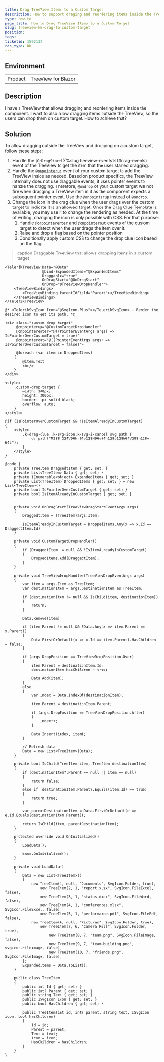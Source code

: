 ```yaml
---
title: Drag TreeView Items to a Custom Target
description: How to support draging and reordering items inside the TreeView but also allow dragging and dropping items outside the component to a custom target
type: how-to
page_title: How to Drag TreeView Items to a Custom Target
slug: treeview-kb-drag-to-custom-target
position: 
tags: 
ticketid: 1592132
res_type: kb
---
```


## Environment

<table>
    <tbody>
        <tr>
            <td>Product</td>
            <td>TreeView for Blazor</td>
        </tr>
    </tbody>
</table>

## Description

I have a TreeView that allows dragging and reordering items inside the component. I want to also allow dragging items outside the TreeView, so the users can drop them on custom target. How to achieve that?

## Solution

To allow dragging outside the TreeView and dropping on a custom target, follow these steps:

1. Handle the [`OnDragStart`]({%slug treeview-events%}#drag-events) event of the TreeView to get the item that the user started dragging.
1. Handle the [`@onpointerup`](https://developer.mozilla.org/en-US/docs/Web/API/Element/pointerup_event) event of your custom target to add the TreeView inside as needed. Based on product specifics, the TreeView internally does not use draggable events, it uses pointer events to handle the dragging. Therefore, `@ondrop` of your custom target will not fire when dragging a TreeView item in it as the component expects a subsequent pointer event. Use the `@onpointerup` instead of `@ondrop`.
1. Change the icon in the drag clue when the user drags over the custom target to indicate it is an allowed target. Once the [Drag Clue Template](https://feedback.telerik.com/blazor/1501043-drag-clue-template) is available, you may use it to change the rendering as needed. At the time of writing, changing the icon is only possible with CSS. For that purpose:
   1. Handle [`@onpointerenter`](https://developer.mozilla.org/en-US/docs/Web/API/Element/pointerenter_event) and [`@onpointerout`](https://developer.mozilla.org/en-US/docs/Web/API/Element/pointerout_event) events of the custom target to detect when the user drags the item over it.
   1. Raise and drop a flag based on the pointer position.
   1. Conditionally apply custom CSS to change the drop clue icon based on the flag.

>caption Draggable Treeview that allows dropping items in a custom target

````CSHTML
<TelerikTreeView Data="@Data"
                 @bind-ExpandedItems="@ExpandedItems"
                 Draggable="true"
                 OnDragStart="@OnDragStart"
                 OnDrop="@TreeViewDropHandler">
    <TreeViewBindings>
        <TreeViewBinding ParentIdField="Parent"></TreeViewBinding>
    </TreeViewBindings>
</TelerikTreeView>

@* <TelerikSvgIcon Icon="@SvgIcon.Plus"></TelerikSvgIcon> - Render the desired icon to get its path. *@

<div class="custom-drop-target"
     @onpointerup="@CustomTargetDropHandler"
     @onpointerenter="@((PointerEventArgs args) => IsPointerOverCustomTarget = true)"
     @onpointerout="@((PointerEventArgs args) => IsPointerOverCustomTarget = false)">

     @foreach (var item in DroppedItems)
    {
        @item.Text 
        <br/>
    }
</div>

<style>
    .custom-drop-target {
        width: 300px;
        height: 300px;
        border: 1px solid black;
        overflow: auto;
    }
</style>

@if (IsPointerOverCustomTarget && !IsItemAlreadyInCustomTarget)
{
    <style>
        .k-drag-clue .k-svg-icon.k-svg-i-cancel svg path {
            d: path("M288 224V96h-64v128H96v64h128v128h64V288h128v-64z");
        }
    </style>
}

@code {
    private TreeItem DraggedtItem { get; set; }
    private List<TreeItem> Data { get; set; }
    private IEnumerable<object> ExpandedItems { get; set; }
    private List<TreeItem> DroppedItems { get; set; } = new List<TreeItem>();
    private bool IsPointerOverCustomTarget { get; set; }
    private bool IsItemAlreadyInCustomTarget { get; set; }


    private void OnDragStart(TreeViewDragStartEventArgs args)
    {
        DraggedtItem = (TreeItem)args.Item;

        IsItemAlreadyInCustomTarget = DroppedItems.Any(x => x.Id == DraggedtItem.Id);
    }

    private void CustomTargetDropHandler()
    {
        if (DraggedtItem != null && !IsItemAlreadyInCustomTarget)
        {            
            DroppedItems.Add(DraggedtItem);
        }
    }   

    private void TreeViewDropHandler(TreeViewDropEventArgs args)
    {
        var item = args.Item as TreeItem;
        var destinationItem = args.DestinationItem as TreeItem;

        if (destinationItem != null && IsChild(item, destinationItem))
        {
            return;
        }

        Data.Remove(item);

        if (item.Parent != null && !Data.Any(x => item.Parent == x.Parent))
        {
            Data.FirstOrDefault(x => x.Id == item.Parent).HasChildren = false;
        }

        if (args.DropPosition == TreeViewDropPosition.Over)
        {
            item.Parent = destinationItem.Id;
            destinationItem.HasChildren = true;

            Data.Add(item);
        }
        else
        {
            var index = Data.IndexOf(destinationItem);

            item.Parent = destinationItem.Parent;

            if (args.DropPosition == TreeViewDropPosition.After)
            {
                index++;
            }

            Data.Insert(index, item);
        }

        // Refresh data
        Data = new List<TreeItem>(Data);
    }

    private bool IsChild(TreeItem item, TreeItem destinationItem)
    {
        if (destinationItem?.Parent == null || item == null)
        {
            return false;
        }
        else if (destinationItem.Parent?.Equals(item.Id) == true)
        {
            return true;
        }

        var parentDestinationItem = Data.FirstOrDefault(e => e.Id.Equals(destinationItem.Parent));

        return IsChild(item, parentDestinationItem);
    }

    protected override void OnInitialized()
    {
        LoadData();

        base.OnInitialized();
    }

    private void LoadData()
    {
        Data = new List<TreeItem>()
        {
            new TreeItem(1, null, "Documents", SvgIcon.Folder, true),
                new TreeItem(2, 1, "report.xlsx", SvgIcon.FileExcel, false),
                new TreeItem(3, 1, "status.docx", SvgIcon.FileWord, false),
                new TreeItem(4, 1, "conferences.xlsx", SvgIcon.FileExcel, false),
                new TreeItem(5, 1, "performance.pdf", SvgIcon.FilePdf, false),
            new TreeItem(6, null, "Pictures", SvgIcon.Folder, true),
                new TreeItem(7, 6, "Camera Roll", SvgIcon.Folder, true),
                    new TreeItem(8, 7, "team.png", SvgIcon.FileImage, false),
                    new TreeItem(9, 7, "team-building.png", SvgIcon.FileImage, false),
                    new TreeItem(10, 7, "friends.png", SvgIcon.FileImage, false),
        };
        ExpandedItems = Data.ToList();
    }

    public class TreeItem
    {
        public int Id { get; set; }
        public int? Parent { get; set; }
        public string Text { get; set; }
        public ISvgIcon Icon { get; set; }
        public bool HasChildren { get; set; }

        public TreeItem(int id, int? parent, string text, ISvgIcon icon, bool hasChildren)
        {
            Id = id;
            Parent = parent;
            Text = text;
            Icon = icon;
            HasChildren = hasChildren;
        }
    }
}
````